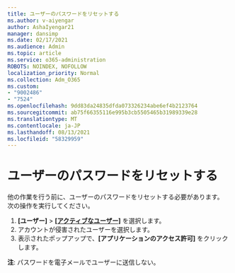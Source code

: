 ```yaml
---
title: ユーザーのパスワードをリセットする
ms.author: v-aiyengar
author: AshaIyengar21
manager: dansimp
ms.date: 02/17/2021
ms.audience: Admin
ms.topic: article
ms.service: o365-administration
ROBOTS: NOINDEX, NOFOLLOW
localization_priority: Normal
ms.collection: Adm_O365
ms.custom:
- "9002486"
- "7524"
ms.openlocfilehash: 9dd83da24835dfda073326234abe6ef4b2123764
ms.sourcegitcommit: ab75f66355116e995b3cb5505465b31989339e28
ms.translationtype: MT
ms.contentlocale: ja-JP
ms.lasthandoff: 08/13/2021
ms.locfileid: "58329959"
---
```

# <a name="reset-the-users-password"></a>ユーザーのパスワードをリセットする

他の作業を行う前に、ユーザーのパスワードをリセットする必要があります。 次の操作を実行してください。

1. **[ユーザー]** > **[[アクティブなユーザー]](https://go.microsoft.com/fwlink/p/?linkid=834822)** を選択します。
1. アカウントが侵害されたユーザーを選択します。
1. 表示されたポップアップで、**[アプリケーションのアクセス許可]** をクリックします。

**注**: パスワードを電子メールでユーザーに送信しない。
